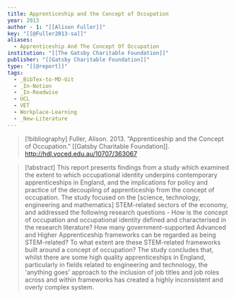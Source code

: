 ```yaml
---
title: Apprenticeship and the Concept of Occupation
year: 2013
author - 1: "[[Alison Fuller]]"
key: "[[@Fuller2013-sa]]"
aliases:
  - Apprenticeship And The Concept Of Occupation
institution: "[[The Gatsby Charitable Foundation]]"
publisher: "[[Gatsby Charitable Foundation]]"
type: "[[@report]]"
tags:
  - _BibTex-to-MD-Git
  - _In-Notion
  - _In-Readwise
  - UCL
  - VET
  - Workplace-Learning
  - _New-Literature
---
```


> [!bibliography]
> Fuller, Alison. 2013. “Apprenticeship and the Concept of Occupation.” [[Gatsby Charitable Foundation]]. http://hdl.voced.edu.au/10707/363067

> [!abstract]
> This report presents findings from a study which examined the extent to which occupational identity underpins contemporary apprenticeships in England, and the implications for policy and practice of the decoupling of apprenticeship from the concept of occupation. The study focused on the [science, technology, engineering and mathematics] STEM-related sectors of the economy, and addressed the following research questions -  How is the concept of occupation and occupational identity defined and characterised in the research literature? How many government-supported Advanced and Higher Apprenticeship frameworks can be regarded as being STEM-related? To what extent are these STEM-related frameworks built around a concept of occupation? The study concludes that, whilst there are some high quality apprenticeships in England, particularly in fields related to engineering and technology, the 'anything goes' approach to the inclusion of job titles and job roles across and within frameworks has created a highly inconsistent and overly complex system.
